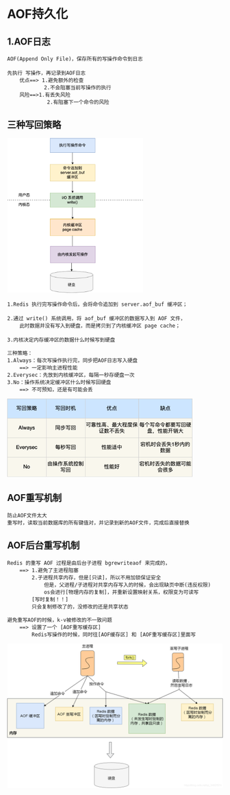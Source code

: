 # AOF持久化

## 1.AOF日志

```
AOF(Append Only File)，保存所有的写操作命令到日志

先执行 写操作，再记录到AOF日志
    优点==> 1.避免额外的检查
            2.不会阻塞当前写操作的执行
    风险==>1.有丢失风险
             2.有阻塞下一个命令的风险
```

## 三种写回策略

<img title="" src="https://raw.githubusercontent.com/TravisL24/pic-repo/main/picGo/2022/07/30/20220730233717.png" alt="4eeef4dd1bedd2ffe0b84d4eaa0dbdea.png" width="318" data-align="center">

```
1.Redis 执行完写操作命令后，会将命令追加到 server.aof_buf 缓冲区；

2.通过 write() 系统调用，将 aof_buf 缓冲区的数据写入到 AOF 文件，
    此时数据并没有写入到硬盘，而是拷贝到了内核缓冲区 page cache；

3.内核决定内存缓冲区的数据什么时候写到硬盘
```

```
三种策略：
1.Always：每次写操作执行完，同步把AOF日志写入硬盘
    ==> 一定影响主进程性能
2.Everysec：先放到内核缓冲区，每隔一秒存硬盘一次
3.No：操作系统决定缓冲区什么时候写回硬盘
    ==> 不可预知，还是有可能会丢
```



<img title="" src="https://raw.githubusercontent.com/TravisL24/pic-repo/main/picGo/2022/07/30/20220730235557.png" alt="98987d9417b2bab43087f45fc959d32a.png" width="433" data-align="center">

## AOF重写机制

```
防止AOF文件太大
重写时，读取当前数据库的所有键值对，并记录到新的AOF文件，完成后直接替换
```

## AOF后台重写机制

```
Redis 的重写 AOF 过程是由后台子进程 bgrewriteaof 来完成的，
    ==> 1.避免了主进程阻塞
        2.子进程共享内存，但是[只读]，所以不用加锁保证安全
            但是，父进程/子进程对共享内存写入的时候，会出现缺页中断(违反权限)
            os会进行[物理内存的复制]，并重新设置映射关系，权限变为可读写
        [写时复制！！]
        只会复制修改了的，没修改的还是共享状态
```

```
避免重写AOF的时候，k-v被修改的不一致问题
    ==> 设置了一个 [AOF重写缓存区]
        Redis写操作的时候，同时往[AOF缓存区] 和 [AOF重写缓存区]里面写
```



<img title="" src="https://raw.githubusercontent.com/TravisL24/pic-repo/main/picGo/2022/07/31/20220731001716.png" alt="202105270918298.png" width="534" data-align="center">

